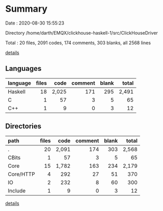 # Summary

Date : 2020-08-30 15:55:23

Directory /home/darth/EMQX/clickhouse-haskell-1/src/ClickHouseDriver

Total : 20 files,  2091 codes, 174 comments, 303 blanks, all 2568 lines

[details](details.md)

## Languages
| language | files | code | comment | blank | total |
| :--- | ---: | ---: | ---: | ---: | ---: |
| Haskell | 18 | 2,025 | 171 | 295 | 2,491 |
| C | 1 | 57 | 3 | 5 | 65 |
| C++ | 1 | 9 | 0 | 3 | 12 |

## Directories
| path | files | code | comment | blank | total |
| :--- | ---: | ---: | ---: | ---: | ---: |
| . | 20 | 2,091 | 174 | 303 | 2,568 |
| CBits | 1 | 57 | 3 | 5 | 65 |
| Core | 15 | 1,782 | 163 | 234 | 2,179 |
| Core/HTTP | 4 | 292 | 27 | 51 | 370 |
| IO | 2 | 232 | 8 | 60 | 300 |
| Include | 1 | 9 | 0 | 3 | 12 |

[details](details.md)
